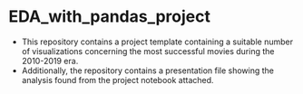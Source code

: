 # EDA_with_pandas_project

- This repository contains a project template containing a suitable number of visualizations concerning the most successful movies during the 2010-2019 era.
- Additionally, the repository contains a presentation file showing the analysis found from the project notebook attached.
